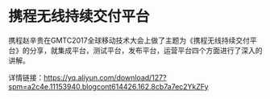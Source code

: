 # 携程无线持续交付平台
携程赵辛贵在GMTC2017全球移动技术大会上做了主题为《携程无线持续交付平台》的分享，就集成平台，测试平台，发布平台，运营平台四个方面进行了深入的讲解。

详情链接：https://yq.aliyun.com/download/127?spm=a2c4e.11153940.blogcont614426.162.8cb7a7ec2YkZFy
